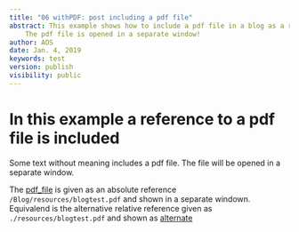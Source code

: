 ```yaml
---
title: "06 withPDF: post including a pdf file"
abstract: This example shows how to include a pdf file in a blog as a reference.  
    The pdf file is opened in a separate window!
author: AOS
date: Jan. 4, 2019
keywords: test
version: publish
visibility: public
---
```


# In this example a reference to a pdf file is included 



Some text without meaning includes a pdf file. The file will be opened in a separate window. 

The [pdf_file](/Blog/resources/blogtest.pdf) is given as an absolute reference `/Blog/resources/blogtest.pdf` and shown in a separate windown. Equivalend is the alternative relative reference given as `./resources/blogtest.pdf` and shown as [alternate](./resources/blogtest.pdf)

<!-- Todo In the pdf for the blog only the alternate is found! -->
